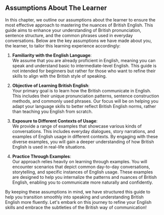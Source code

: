 ## Assumptions About The Learner

In this chapter, we outline our assumptions about the learner to ensure the most effective approach to mastering the nuances of British English. This guide aims to enhance your understanding of British pronunciation, sentence structure, and the common phrases used in everyday conversations. Below are the key assumptions we have made about you, the learner, to tailor this learning experience accordingly:

1. **Familiarity with the English Language**:  
   We assume that you are already proficient in English, meaning you can speak and understand basic to intermediate-level English. This guide is not intended for beginners but rather for those who want to refine their skills to align with the British style of speaking.

2. **Objective of Learning British English**:  
   Your primary goal is to learn how the British communicate in English. This includes their unique pronunciation patterns, sentence construction methods, and commonly used phrases. Our focus will be on helping you adapt your language skills to better reflect British English norms, rather than teaching you English from scratch.

3. **Exposure to Different Contexts of Usage**:  
   We provide a range of examples that showcase various kinds of conversations. This includes everyday dialogues, story narrations, and examples of English usage in different contexts. By engaging with these diverse examples, you will gain a deeper understanding of how British English is used in real-life situations.

4. **Practice Through Examples**:  
   Our approach relies heavily on learning through examples. You will encounter scenarios that depict common day-to-day conversations, storytelling, and specific instances of English usage. These examples are designed to help you internalize the patterns and nuances of British English, enabling you to communicate more naturally and confidently.

By keeping these assumptions in mind, we have structured this guide to help you transition smoothly into speaking and understanding British English more fluently. Let's embark on this journey to refine your English skills and embrace the subtleties of the British way of communication!
